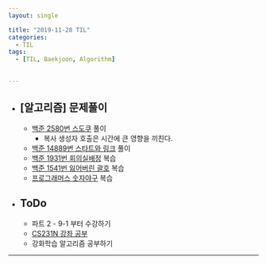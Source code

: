 ```yaml
---
layout: single

title: "2019-11-28 TIL"
categories:
  - TIL
tags:
  - [TIL, Baekjoon, Algorithm]

 
---
```




- ## [알고리즘] 문제풀이

  - [백준 2580번 스도쿠](https://github.com/JangHyeonJun/AlgorithmStudy/blob/master/Algorithms/2580.cpp) 풀이
    - 복사 생성자 호출은 시간에 큰 영향을 끼친다.
  - [백준 14889번 스타트와 링크](https://github.com/JangHyeonJun/AlgorithmStudy/blob/master/Algorithms/14889.cpp) 풀이
  - [백준 1931번 회의실배정](https://github.com/JangHyeonJun/AlgorithmStudy/blob/master/Algorithms/1931.cpp) 복습
  - [백준 1541번 잃어버린 괄호](https://github.com/JangHyeonJun/AlgorithmStudy/blob/master/Algorithms/1541.cpp) 복습
  - [프로그래머스 숫자야구](https://programmers.co.kr/learn/courses/30/lessons/42841#) 복습
  
  
  
- ## ToDo

  - 파트 2 - 9-1 부터 수강하기
  - [CS231N 강좌 공부](http://cs231n.stanford.edu/syllabus.html)
  - 강화학습 알고리즘 공부하기

------

